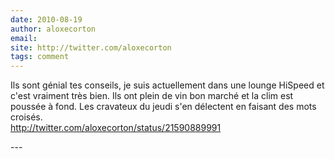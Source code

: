 ```yaml
---
date: 2010-08-19
author: aloxecorton
email: 
site: http://twitter.com/aloxecorton
tags: comment
---
```


<p>
Ils sont génial tes conseils, je suis actuellement dans une lounge HiSpeed et c'est vraiment très bien. Ils ont plein de vin bon marché et la clim est poussée à fond. Les cravateux du jeudi s'en délectent en faisant des mots croisés.<br/>
<a href="http://twitter.com/aloxecorton/status/21590889991">http://twitter.com/aloxecorton/status/21590889991</a></p>
---